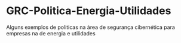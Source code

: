 # GRC-Politica-Energia-Utilidades
Alguns exemplos de politicas na área de segurança cibernética para empresas na de energia e utilidades
